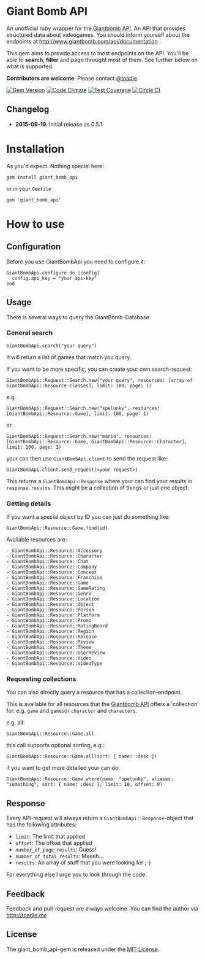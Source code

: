 # Giant Bomb API

An unofficial ruby wrapper for the [Giantbomb API](http://api.giantbomb.com). An API that provides structured data about videogames. You should inform yourself about the endpoints at http://www.giantbomb.com/api/documentation .

This gem aims to provide access to most endpoints on the API. You'll be able to **search**, **filter** and page throught most of them. See further below on what is supported. 

**Contributors are welcome**. Please contact [@toadle](https://github.com/toadle).

[![Gem Version](https://badge.fury.io/rb/giant_bomb_api.svg)](http://badge.fury.io/rb/giant_bomb_api)
[![Code Climate](https://codeclimate.com/github/toadle/giant_bomb_api/badges/gpa.svg)](https://codeclimate.com/github/toadle/giant_bomb_api)
[![Test Coverage](https://codeclimate.com/github/toadle/giant_bomb_api/badges/coverage.svg)](https://codeclimate.com/github/toadle/giant_bomb_api/coverage)
[![Circle CI](https://circleci.com/gh/toadle/giant_bomb_api/tree/dev.svg?style=svg)](https://circleci.com/gh/toadle/giant_bomb_api/tree/dev)

## Changelog
* **2015-09-19**: Initial release as 0.5.1

# Installation

As you'd expect. Nothing special here: 

```
gem install giant_bomb_api
```

or in your `Gemfile`

```
gem 'giant_bomb_api'
```

# How to use

## Configuration

Before you use GiantBombApi you need to configure it:
```
GiantBombApi.configure do |config|
  config.api_key = "your api-key"
end
```

## Usage

There is several ways to query the GiantBomb-Database.

### General search
```
GiantBombApi.search("your query")
```
It will return a list of games that match you query. 

If you want to be more specific, you can create your own search-request: 

```
GiantBombApi::Request::Search.new("your query", resources: [array of GiantBombApi::Resource-classes], limit: 100, page: 1)
```

e.g.

```
GiantBombApi::Request::Search.new("spelunky", resources: [GiantBombApi::Resource::Game], limit: 100, page: 1)
```

or

```
GiantBombApi::Request::Search.new("mario", resources: [GiantBombApi::Resource::Game, GiantBombApi::Resource::Character], limit: 100, page: 1)
```

your can then use `GiantBombApi.client` to send the request like: 

```
GiantBombApi.client.send_request(<your request>)
```

This returns a `GiantBombApi::Response` where your can find your results in `response.results`. This might be a collection of things or just one object.


### Getting details

If you want a special object by ID you can just do something like:

```
GiantBombApi::Resource::Game.find(id)
```

Available resources are:

```
- GiantBombApi::Resource::Accessory
- GiantBombApi::Resource::Character
- GiantBombApi::Resource::Chat
- GiantBombApi::Resource::Company
- GiantBombApi::Resource::Concept
- GiantBombApi::Resource::Franchise
- GiantBombApi::Resource::Game
- GiantBombApi::Resource::GameRating
- GiantBombApi::Resource::Genre
- GiantBombApi::Resource::Location
- GiantBombApi::Resource::Object
- GiantBombApi::Resource::Person
- GiantBombApi::Resource::Platform
- GiantBombApi::Resource::Promo
- GiantBombApi::Resource::RatingBoard
- GiantBombApi::Resource::Region
- GiantBombApi::Resource::Release
- GiantBombApi::Resource::Review
- GiantBombApi::Resource::Theme
- GiantBombApi::Resource::UserReview
- GiantBombApi::Resource::Video
- GiantBombApi::Resource::VideoType
```

### Requesting collections

You can also directly query a resource that has a collection-endpoint.

This is available for all resources that the [Giantbomb API](http://www.giantbomb.com/api/documentation) offers a 'collection' for. e.g. `game` and `games`or `character` and `characters`.

e.g. all:

```
GiantBombApi::Resource::Game.all
```

this call supports optional sorting, e.g.:

```
GiantBombApi::Resource::Game.all(sort: { name: :desc })
```

if you want to get more detailed your can do: 

```
GiantBombApi::Resource::Game.where(name: "spelunky", aliases: "something", sort: { name: :desc }, limit: 10, offset: 0)
```


## Response

Every API-request will always return a `GiantBombApi::Response`-object that has the following attributes: 

- `limit`: The limit that applied
- `offset`: The offset that applied
- `number_of_page_results`: Guess!
- `number_of_total_results`: Meeeh...
- `results`: An array of stuff that you were looking for ;-)

For everything else I urge you to look through the code.

## Feedback
Feedback and pull-request are always welcome. 
You can find the author via http://toadle.me

## License
The giant_bomb_api-gem is released under the [MIT License](http://opensource.org/licenses/MIT).
